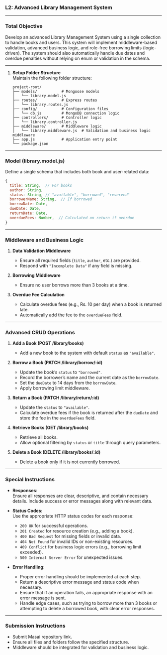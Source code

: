 ### **L2: Advanced Library Management System**

---

### **Total Objective**

Develop an advanced Library Management System using a single collection to handle books and users. This system will implement middleware-based validation, advanced business logic, and role-free borrowing limits (logic-driven). The system should also automatically handle due dates and overdue penalties without relying on enum or validation in the schema.

---

1. **Setup Folder Structure**  
   Maintain the following folder structure:
   ```
   project-root/
   ├── models/           # Mongoose models
   │   └── library.model.js
   ├── routes/           # Express routes
   │   └── library.routes.js
   ├── config/           # Configuration files
   │   └── db.js         # MongoDB connection logic
   ├── controllers/      # Controller logic
   │   └── library.controller.js
   ├── middleware/       # Middleware logic
   │   └── library.middleware.js  # Validation and business logic middleware
   ├── app.js            # Application entry point
   └── package.json
   ```

---

### **Model (library.model.js)**

Define a single schema that includes both book and user-related data:

```javascript
{
  title: String,  // For books
  author: String,
  status: String, // "available", "borrowed", "reserved"
  borrowerName: String,  // If borrowed
  borrowDate: Date,
  dueDate: Date,
  returnDate: Date,
  overdueFees: Number,  // Calculated on return if overdue
}
```

---

### **Middleware and Business Logic**

1. **Data Validation Middleware**

   - Ensure all required fields (`title`, `author`, etc.) are provided.
   - Respond with `"Incomplete Data"` if any field is missing.

2. **Borrowing Middleware**

   - Ensure no user borrows more than 3 books at a time.

3. **Overdue Fee Calculation**
   - Calculate overdue fees (e.g., Rs. 10 per day) when a book is returned late.
   - Automatically add the fee to the `overdueFees` field.

---

### **Advanced CRUD Operations**

1. **Add a Book (POST /library/books)**

   - Add a new book to the system with default `status` as `"available"`.

2. **Borrow a Book (PATCH /library/borrow/:id)**

   - Update the book’s `status` to `"borrowed"`.
   - Record the borrower’s name and the current date as the `borrowDate`.
   - Set the `dueDate` to 14 days from the `borrowDate`.
   - Apply borrowing limit middleware.

3. **Return a Book (PATCH /library/return/:id)**

   - Update the `status` to `"available"`.
   - Calculate overdue fees if the book is returned after the `dueDate` and store the fee in the `overdueFees` field.

4. **Retrieve Books (GET /library/books)**

   - Retrieve all books.
   - Allow optional filtering by `status` or `title` through query parameters.

5. **Delete a Book (DELETE /library/books/:id)**
   - Delete a book only if it is not currently borrowed.

---

### **Special Instructions**

- **Responses**:  
  Ensure all responses are clear, descriptive, and contain necessary details. Include success or error messages along with relevant data.

- **Status Codes**:  
  Use the appropriate HTTP status codes for each response:

  - `200 OK` for successful operations.
  - `201 Created` for resource creation (e.g., adding a book).
  - `400 Bad Request` for missing fields or invalid data.
  - `404 Not Found` for invalid IDs or non-existing resources.
  - `409 Conflict` for business logic errors (e.g., borrowing limit exceeded).
  - `500 Internal Server Error` for unexpected issues.

- **Error Handling**:
  - Proper error handling should be implemented at each step.
  - Return a descriptive error message and status code when necessary.
  - Ensure that if an operation fails, an appropriate response with an error message is sent.
  - Handle edge cases, such as trying to borrow more than 3 books or attempting to delete a borrowed book, with clear error responses.

---

### **Submission Instructions**

- Submit Masai repository link.
- Ensure all files and folders follow the specified structure.
- Middleware should be integrated for validation and business logic.
